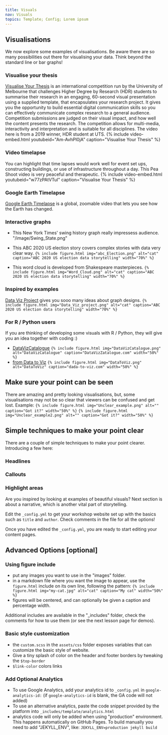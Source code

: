 ```yaml
---
title: Visuals
nav: Visuals
topics: Template; Config; Lorem ipsum
---
```


## Visualisations

We now explore some examples of visualisations. Be aware there are so many possibilities out there for visualising your data. Think beyond the standard line or bar graphs!

### Visualise your thesis
[Visualise Your Thesis](https://library.unimelb.edu.au/research/visualise-your-thesis#resources) is an international competition run by the University of Melbourne that challenges Higher Degree by Research (HDR) students to summarise their research in an engaging, 60-second visual presentation using a supplied template, that encapsulates your research project. It gives you the opportunity to build essential digital communication skills so you can effectively communicate complex research to a general audience. Competition submissions are judged on their visual impact, and how well the content presents the research. The competition allows for multi-media, interactivity and interpretation and is suitable for all disciplines. The video here is from a 2019 winner, HDR student at UTS.
{% include video-embed.html youtubeid="Am-AvhPl0jA" caption="Visualise Your Thesis" %}

### Video timelapse
You can highlight that time lapses would work well for event set ups, constructing buildings, or use of infrastructure throughout a day. This Pea Shoot video is very peaceful and therapeutic. 
{% include video-embed.html youtubeid="w77zPAtVTuI" caption="Visualise Your Thesis" %}

### Google Earth Timelapse
[Google Earth Timelapse](https://earthengine.google.com/timelapse/) is a global, zoomable video that lets you see how the Earth has changed.

### Interactive graphs
- This New York Times' swing history graph really impressess audience.
"/image/Swing_State.png"

- This ABC 2020 US election story covers complex stories with data very clear way.
 `{% include figure.html img="abc_Election.png" alt="cat" caption="ABC 2020 US election data storytelling" width="70%" %}`

- This word cloud is developed from Shakespeare masterpieces.
 `{% include figure.html img="Word_Cloud.png" alt="cat" caption="ABC 2020 US election data storytelling" width="70%" %}`
 
### Inspired by examples
[Data Viz Project](https://datavizproject.com/) gives you sooo many ideas about graph designs.
 `{% include figure.html img="Data_Viz_project.png" alt="cat" caption="ABC 2020 US election data storytelling" width="70%" %}`
 
### For R / Python users
If you are thinking of developing some visuals with R / Python, they will give you an idea together with coding :)
- [DataVizCatalogue](https://datavizcatalogue.com/)
 `{% include figure.html img="DataVizCatalogue.png" alt="DataVizCatalogue" caption="DataVizZatalogue.com" width="50%" %}`
- [from Data to Viz](https://www.data-to-viz.com/)
`{% include figure.html img="DataToViz.png" alt="DataToViz" caption="dada-to-viz.com" width="50%" %}`

## Make sure your point can be seen
There are amazing and pretty looking visualisations, but, some visualisations may not be so clear that viewers can be confused and get lost.
Example:
 `{% include figure.html img="Unclear_example.png" alt="" caption="Got it?" width="50%" %}`
 `{% include figure.html img="Unclear_example2.png" alt="" caption="Got it?" width="50%" %}`

## Simple techniques to make your point clear
There are a couple of simple techniques to make your point clearer. Introducing a few here:
### Headlines
### Callouts
### Highlight areas


Are you inspired by looking at examples of beautiful visuals?
Next section is about a narrative, which is another vital part of storytelling.




Edit the `_config.yml` to get your workshop website set up with the basics such as `title` and `author`.
Check comments in the file for all the options!

Once you have edited the `_config.yml`, you are ready to start editing your content pages.

## Advanced Options [optional]

### Using figure include

- put any images you want to use in the "images" folder.
- in a markdown file where you want the image to appear, use the `figure.html` include on its own line, following the pattern: `{% include figure.html img="my-cat.jpg" alt="cat" caption="My cat" width="50%" %}`
- figures will be centered, and can optionally be given a caption and percentage width.

Additional includes are available in the "_includes" folder, check the comments for how to use them (or see the next lesson page for demos).

### Basic style customization

- the `custom.scss` in the `assets/css` folder exposes variables that can customize the basic style of website.
- Give a tiny splash of color on the header and footer borders by tweaking the `$top-border` 
- `$link-color` colors links

### Add Optional Analytics

- To use Google Analytics, add your analytics id to `_config.yml` in `google-analytics-id:` (if `google-analytics-id` is blank, the GA code will not added)
- To use an alternative analytics, paste the code snippet provided by the platform into `_includes/template/analytics.html`
- analytics code will only be added when using "production" environment. This happens automatically on GitHub Pages. To build manually you need to add "JEKYLL_ENV", like: `JEKYLL_ENV=production jekyll build`
